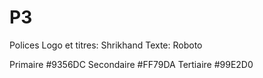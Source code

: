 # P3

Polices
Logo et titres: Shrikhand 
Texte: Roboto

Primaire #9356DC
Secondaire #FF79DA
Tertiaire  #99E2D0